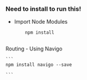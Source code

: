 


### Need to install to run this!

- Import Node Modules 
    ``` 
        npm install
        
    ```

Routing - Using Navigo

    ```
    npm install navigo --save

    ```


